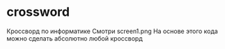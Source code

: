 # crossword
Кроссворд по информатике
Смотри screen1.png
На основе этого кода можно сделать абсолютно любой кроссворд
